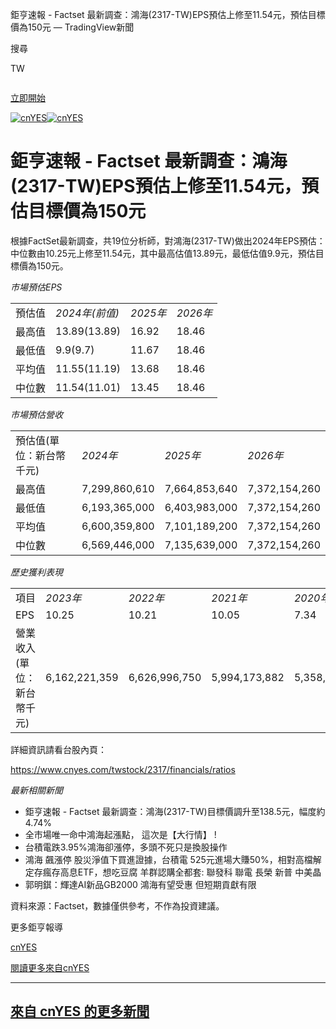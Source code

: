  鉅亨速報 - Factset 最新調查：鴻海(2317-TW)EPS預估上修至11.54元，預估目標價為150元 — TradingView新聞





















































































































 



搜尋

TW




![]()

[立即開始](/pricing/?source=header_go_pro_button&feature=start_free_trial)

[![cnYES](https://s3.tradingview.com/news/logo/cnyes--theme-light.svg)![cnYES](https://s3.tradingview.com/news/logo/cnyes--theme-dark.svg)](https://cnyes.com/)

# 鉅亨速報 - Factset 最新調查：鴻海(2317-TW)EPS預估上修至11.54元，預估目標價為150元

根據FactSet最新調查，共19位分析師，對鴻海(2317-TW)做出2024年EPS預估：中位數由10.25元上修至11.54元，其中最高估值13.89元，最低估值9.9元，預估目標價為150元。

*市場預估EPS*

|  |  |  |  |
| --- | --- | --- | --- |
| 預估值 | *2024年(前值)* | *2025年* | *2026年* |
| 最高值 | 13.89(13.89) | 16.92 | 18.46 |
| 最低值 | 9.9(9.7) | 11.67 | 18.46 |
| 平均值 | 11.55(11.19) | 13.68 | 18.46 |
| 中位數 | 11.54(11.01) | 13.45 | 18.46 |

*市場預估營收*

|  |  |  |  |
| --- | --- | --- | --- |
| 預估值(單位：新台幣千元) | *2024年* | *2025年* | *2026年* |
| 最高值 | 7,299,860,610 | 7,664,853,640 | 7,372,154,260 |
| 最低值 | 6,193,365,000 | 6,403,983,000 | 7,372,154,260 |
| 平均值 | 6,600,359,800 | 7,101,189,200 | 7,372,154,260 |
| 中位數 | 6,569,446,000 | 7,135,639,000 | 7,372,154,260 |

*歷史獲利表現*

|  |  |  |  |  |
| --- | --- | --- | --- | --- |
| 項目 | *2023年* | *2022年* | *2021年* | *2020年* |
| EPS | 10.25 | 10.21 | 10.05 | 7.34 |
| 營業收入(單位：新台幣千元) | 6,162,221,359 | 6,626,996,750 | 5,994,173,882 | 5,358,023,065 |

詳細資訊請看台股內頁：

https://www.cnyes.com/twstock/2317/financials/ratios

*最新相關新聞*

* 鉅亨速報 - Factset 最新調查：鴻海(2317-TW)目標價調升至138.5元，幅度約4.74%
* 全市場唯一命中鴻海起漲點， 這次是【大行情】 !
* 台積電跌3.95%鴻海卻漲停，多頭不死只是換股操作
* 鴻海 飆漲停 股災淨值下買進證據，台積電 525元進場大賺50%，相對高檔解定存瘋存高息ETF，想吃豆腐 羊群認購全都套: 聯發科 聯電 長榮 新普 中美晶
* 郭明錤：輝達AI新品GB2000 鴻海有望受惠 但短期貢獻有限

資料來源：Factset，數據僅供參考，不作為投資建議。

更多鉅亨報導

[cnYES](/news/providers/cnyes)

[閱讀更多來自cnYES](https://cnyes.com/)

---

## [來自 cnYES 的更多新聞](/news-flow/?provider=cnyes)